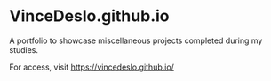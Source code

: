 # VinceDeslo.github.io
A portfolio to showcase miscellaneous projects completed during my studies.

For access, visit https://vincedeslo.github.io/
